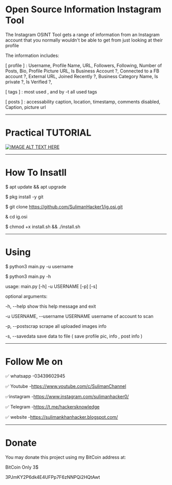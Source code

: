 # Open Source Information Instagram Tool

The Instagram OSINT Tool gets a range of information from an Instagram account that you normally wouldn't be able to get from just looking at their profile

The information includes:

[ profile ] : Username, Profile Name, URL, Followers, Following, Number of Posts, Bio, Profile Picture URL, Is Business Account ?, Connected to a FB account ?, External URL, Joined Recently ?, Business Category Name, Is private ?, Is Verified ?,

[ tags ] : most used , and by -t all used tags

[ posts ] : accessability caption, location, timestamp, comments disabled, Caption, picture url

---------------------------------------------------------------------------------------------------------------------
# Practical TUTORIAL 
[![IMAGE ALT TEXT HERE](https://encrypted-tbn0.gstatic.com/images?q=tbn%3AANd9GcQcDEC8FAoeDywMN25Vh76JyJ4t-agCrlVLo8wsfz1ppslT-K5o&usqp=CAU)](https://www.youtube.com/watch?v=_c3Fp2Ms1B4)


---------------------------------------------------------------------------------------------------------------------
# How To Insatll
$ apt update && apt upgrade

$ pkg install -y git

$ git clone https://github.com/SulimanHacker1/ig.osi.git 

& cd ig.osi

$ chmod +x install.sh && ./install.sh

----------------------------------------------------------------------------------------------------------------------
# Using
$ python3 main.py -u username

$ python3 main.py -h

usage: main.py [-h] -u USERNAME [-p] [-s]

optional arguments:

-h, --help show this help message and exit

-u USERNAME, --username USERNAME username of account to scan

-p, --postscrap scrape all uploaded images info

-s, --savedata save data to file ( save profile pic, info , post info )

-------------------------------------------------------------------------------------------------------------------------
# Follow Me on
✅ whatsapp -03439602945

✅ Youtube  -https://www.youtube.com/c/SulimanChannel

✅instagram -https://www.instagram.com/sulimanhacker0/

✅ Telegram -https://t.me/hackersknowledge

✅ website -https://sulimankhanhacker.blogspot.com/

------------------------------------------------------------------------------------------------------------------------
# Donate
You may donate this project using my BitCoin address at:

BitCoin Only 3$

3PJmKY2P6dk4E4UFPp7F6zNNPQi2HQtAwt

